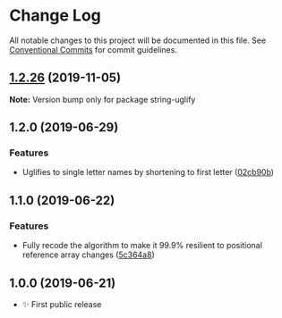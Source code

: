 # Change Log

All notable changes to this project will be documented in this file.
See [Conventional Commits](https://conventionalcommits.org) for commit guidelines.

## [1.2.26](https://gitlab.com/codsen/codsen/compare/string-uglify@1.2.25...string-uglify@1.2.26) (2019-11-05)

**Note:** Version bump only for package string-uglify





## 1.2.0 (2019-06-29)

### Features

- Uglifies to single letter names by shortening to first letter ([02cb90b](https://gitlab.com/codsen/codsen/commit/02cb90b))

## 1.1.0 (2019-06-22)

### Features

- Fully recode the algorithm to make it 99.9% resilient to positional reference array changes ([5c364a8](https://gitlab.com/codsen/codsen/commit/5c364a8))

## 1.0.0 (2019-06-21)

- ✨ First public release

